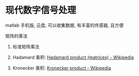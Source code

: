 # 现代数字信号处理

matlab 手机版, 云盘, 可以收集数据, 有丰富的传感器, 且方便

矩阵的乘法

1. 标准矩阵乘法

2. Hadamard 乘积: [Hadamard product (matrices) - Wikipedia](https://en.wikipedia.org/wiki/Hadamard_product_%28matrices%29)

3. Kronecker 乘积: [Kronecker product - Wikipedia](https://en.wikipedia.org/wiki/Kronecker_product)
